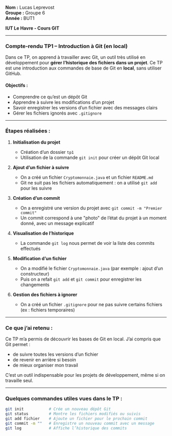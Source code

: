 **Nom :** Lucas Leprevost  
**Groupe :** Groupe 6  
**Année :** BUT1  

**IUT Le Havre - Cours GIT**

---

### Compte-rendu TP1 – Introduction à Git (en local)

Dans ce TP, on apprend à travailler avec Git, un outil très utilisé en développement pour **gérer l’historique des fichiers dans un projet**. Ce TP est une introduction aux commandes de base de Git en **local**, sans utiliser GitHub.

#### Objectifs :
- Comprendre ce qu’est un dépôt Git
- Apprendre à suivre les modifications d’un projet
- Savoir enregistrer les versions d’un fichier avec des messages clairs
- Gérer les fichiers ignorés avec `.gitignore`

---

### Étapes réalisées :

1. **Initialisation du projet**
   - Création d’un dossier `tp1`
   - Utilisation de la commande `git init` pour créer un dépôt Git local

2. **Ajout d’un fichier à suivre**
   - On a créé un fichier `Cryptomonnaie.java` et un fichier `README.md`
   - Git ne suit pas les fichiers automatiquement : on a utilisé `git add` pour les suivre

3. **Création d’un commit**
   - On a enregistré une version du projet avec `git commit -m "Premier commit"`
   - Un commit correspond à une "photo" de l’état du projet à un moment donné, avec un message explicatif

4. **Visualisation de l’historique**
   - La commande `git log` nous permet de voir la liste des commits effectués

5. **Modification d’un fichier**
   - On a modifié le fichier `Cryptomonnaie.java` (par exemple : ajout d’un constructeur)
   - Puis on a refait `git add` et `git commit` pour enregistrer les changements

6. **Gestion des fichiers à ignorer**
   - On a créé un fichier `.gitignore` pour ne pas suivre certains fichiers (ex : fichiers temporaires)

---

### Ce que j’ai retenu :
Ce TP m’a permis de découvrir les bases de Git en local. J’ai compris que Git permet :
- de suivre toutes les versions d’un fichier
- de revenir en arrière si besoin
- de mieux organiser mon travail

C’est un outil indispensable pour les projets de développement, même si on travaille seul.

---

### Quelques commandes utiles vues dans le TP :
```bash
git init           # Crée un nouveau dépôt Git
git status         # Montre les fichiers modifiés ou suivis
git add fichier    # Ajoute un fichier pour le prochain commit
git commit -m ""   # Enregistre un nouveau commit avec un message
git log            # Affiche l’historique des commits
